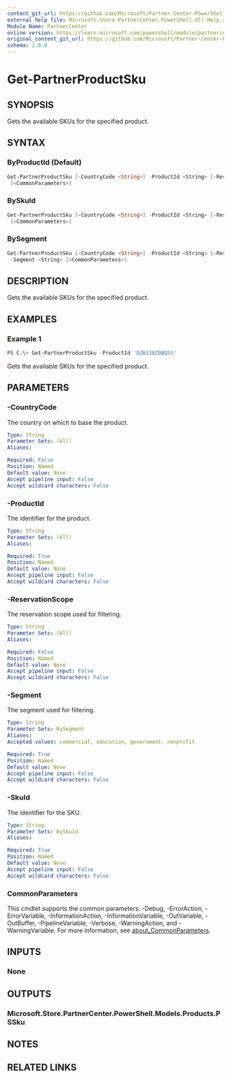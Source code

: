 ```yaml
---
content_git_url: https://github.com/Microsoft/Partner-Center-PowerShell/blob/master/docs/help/Get-PartnerProductSku.md
external help file: Microsoft.Store.PartnerCenter.PowerShell.dll-Help.xml
Module Name: PartnerCenter
online version: https://learn.microsoft.com/powershell/module/partnercenter/Get-PartnerProductSku
original_content_git_url: https://github.com/Microsoft/Partner-Center-PowerShell/blob/master/docs/help/Get-PartnerProductSku.md
schema: 2.0.0
---
```


# Get-PartnerProductSku

## SYNOPSIS
Gets the available SKUs for the specified product.

## SYNTAX

### ByProductId (Default)
```powershell
Get-PartnerProductSku [-CountryCode <String>] -ProductId <String> [-ReservationScope <String>]
 [<CommonParameters>]
```

### BySkuId
```powershell
Get-PartnerProductSku [-CountryCode <String>] -ProductId <String> [-ReservationScope <String>] -SkuId <String>
 [<CommonParameters>]
```

### BySegment
```powershell
Get-PartnerProductSku [-CountryCode <String>] -ProductId <String> [-ReservationScope <String>]
 -Segment <String> [<CommonParameters>]
```

## DESCRIPTION
Gets the available SKUs for the specified product.

## EXAMPLES

### Example 1
```powershell
PS C:\> Get-PartnerProductSku -ProductId 'DZH318Z0BQ5S'
```

Gets the available SKUs for the specified product.

## PARAMETERS

### -CountryCode
The country on which to base the product.

```yaml
Type: String
Parameter Sets: (All)
Aliases:

Required: False
Position: Named
Default value: None
Accept pipeline input: False
Accept wildcard characters: False
```

### -ProductId
The identifier for the product.

```yaml
Type: String
Parameter Sets: (All)
Aliases:

Required: True
Position: Named
Default value: None
Accept pipeline input: False
Accept wildcard characters: False
```

### -ReservationScope
The reservation scope used for filtering.

```yaml
Type: String
Parameter Sets: (All)
Aliases:

Required: False
Position: Named
Default value: None
Accept pipeline input: False
Accept wildcard characters: False
```

### -Segment
The segment used for filtering.

```yaml
Type: String
Parameter Sets: BySegment
Aliases:
Accepted values: commercial, education, government, nonprofit

Required: True
Position: Named
Default value: None
Accept pipeline input: False
Accept wildcard characters: False
```

### -SkuId
The identifier for the SKU.

```yaml
Type: String
Parameter Sets: BySkuId
Aliases:

Required: True
Position: Named
Default value: None
Accept pipeline input: False
Accept wildcard characters: False
```

### CommonParameters
This cmdlet supports the common parameters: -Debug, -ErrorAction, -ErrorVariable, -InformationAction, -InformationVariable, -OutVariable, -OutBuffer, -PipelineVariable, -Verbose, -WarningAction, and -WarningVariable. For more information, see [about_CommonParameters](http://go.microsoft.com/fwlink/?LinkID=113216).

## INPUTS

### None

## OUTPUTS

### Microsoft.Store.PartnerCenter.PowerShell.Models.Products.PSSku

## NOTES

## RELATED LINKS
